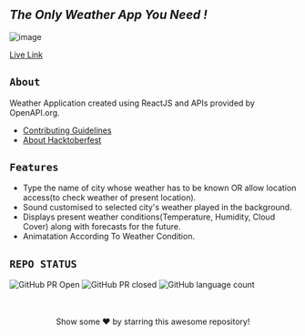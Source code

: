 ## _The Only Weather App You Need !_
![image](https://user-images.githubusercontent.com/71395891/195014989-9760cf7c-a410-424f-a144-fc44f0a6b532.png)

[Live Link](https://effulgent-brioche-795ac4.netlify.app/)

## <code>About</code>
Weather Application created using ReactJS and APIs provided by OpenAPI.org.
- [Contributing Guidelines](https://github.com/HridoyHazard/HazzWeather/blob/main/CONTRIBUTING.md)
-  [About Hacktoberfest](https://github.com/HridoyHazard/HazzWeather/blob/main/HACKTOBERFEST.md)

## <code>Features</code>

- Type the name of city whose weather has to be known OR allow location access(to check weather of present location).
- Sound customised to selected city's weather played in the background.
- Displays present weather conditions(Temperature, Humidity, Cloud Cover) along with forecasts for the future.
- Animatation According To Weather Condition.

## <code>REPO STATUS</code>
![GitHub PR Open](https://img.shields.io/github/issues-pr/HridoyHazard/HazzWeather?style=for-the-badge&color=aqua)
![GitHub PR closed](https://img.shields.io/github/issues-pr-closed-raw/HridoyHazard/HazzWeather?style=for-the-badge&color=blue)
![GitHub language count](https://img.shields.io/github/languages/count/HridoyHazard/HazzWeather?style=for-the-badge&color=brightgreen)
<br><br>



<br>
<div align="center">
Show some ❤️ by starring this awesome repository!
</div>
